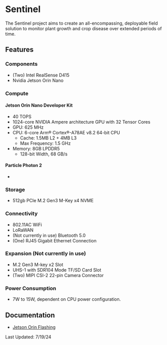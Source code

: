# Sentinel

The Sentinel project aims to create an all-encompassing, deployable field solution to monitor plant growth and crop disease over extended periods of time.

## Features

### Components
* (Two) Intel RealSense D415
* Nvidia Jetson Orin Nano

### Compute
#### Jetson Orin Nano Developer Kit
* 40 TOPS
* 1024-core NVIDIA Ampere architecture GPU with 32 Tensor Cores
* GPU: 625 MHz
* CPU: 6-core Arm® Cortex®-A78AE v8.2 64-bit CPU
  * Cache: 1.5MB L2 + 4MB L3
  * Max Frequency: 1.5 GHz
* Memory: 8GB LPDDR5
  * 128-bit Width, 68 GB/s

#### Particle Photon 2
* 

### Storage
* 512gb PCIe M.2 Gen3 M-Key x4 NVME

### Connectivity
* 802.11AC WiFi
* LoRaWAN
* (Not currently in use) Bluetooth 5.0
* (One) RJ45 Gigabit Ethernet Connection

### Expansion (Not currently in use)
* M.2 Gen3 M-key x2 Slot
* UHS-1 with SDR104 Mode TF/SD Card Slot
* (Two) MIPI CSI-2 22-pin Camera Connector

### Power Consumption
* 7W to 15W, dependent on CPU power configuration.



## Documentation
* [Jetson Orin Flashing](./docs/Flashing_Jetson.pdf)

Last Updated: 7/19/24
